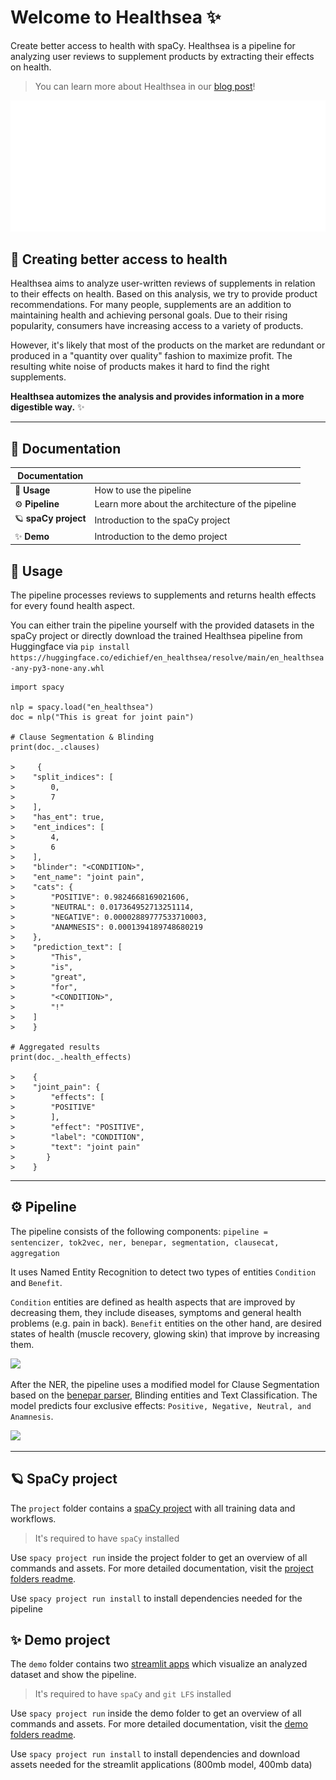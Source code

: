 # Welcome to Healthsea ✨
Create better access to health with spaCy. Healthsea is a pipeline for analyzing user reviews to supplement products by extracting their effects on health. 

> You can learn more about Healthsea in our [blog post](explosion.ai)!

![](img/healthsea_anim.gif)

## 💉 Creating better access to health
Healthsea aims to analyze user-written reviews of supplements in relation to their effects on health. Based on this analysis, we try to provide product recommendations.
For many people, supplements are an addition to maintaining health and achieving personal goals. Due to their rising popularity, consumers have increasing access to a variety of products.

However, it's likely that most of the products on the market are redundant or produced in a "quantity over quality" fashion to maximize profit. The resulting white noise of products makes it hard to find the right supplements. 

**Healthsea automizes the analysis and provides information in a more digestible way.** ✨

---

## 📖 Documentation

| Documentation              |                                                                |
| -------------------------- | -------------------------------------------------------------- |
| 🧭 **Usage**      | How to use the pipeline               |
| ⚙️ **Pipeline**      | Learn more about the architecture of the pipeline               |
| 🪐 **spaCy project**      | Introduction to the spaCy project               |
| ✨ **Demo**                | Introduction to the demo project              |

## 🧭 Usage

The pipeline processes reviews to supplements and returns health effects for every found health aspect. 

You can either train the pipeline yourself with the provided datasets in the spaCy project or directly download the trained Healthsea pipeline from Huggingface via 
`pip install https://huggingface.co/edichief/en_healthsea/resolve/main/en_healthsea-any-py3-none-any.whl`

```
import spacy

nlp = spacy.load("en_healthsea")
doc = nlp("This is great for joint pain")

# Clause Segmentation & Blinding
print(doc._.clauses)

>     {
>    "split_indices": [
>        0,
>        7
>    ],
>    "has_ent": true,
>    "ent_indices": [
>        4,
>        6
>    ],
>    "blinder": "<CONDITION>",
>    "ent_name": "joint pain",
>    "cats": {
>        "POSITIVE": 0.9824668169021606,
>        "NEUTRAL": 0.017364952713251114,
>        "NEGATIVE": 0.00002889777533710003,
>        "ANAMNESIS": 0.0001394189748680219
>    },
>    "prediction_text": [
>        "This",
>        "is",
>        "great",
>        "for",
>        "<CONDITION>",
>        "!"
>    ]
>    }

# Aggregated results
print(doc._.health_effects)

>    {
>    "joint_pain": {
>        "effects": [
>        "POSITIVE"
>        ],
>        "effect": "POSITIVE",
>        "label": "CONDITION",
>        "text": "joint pain"
>       }
>    }

```

---

## ⚙️ Pipeline

The pipeline consists of the following components:
`pipeline = sentencizer, tok2vec, ner, benepar, segmentation, clausecat, aggregation`

It uses Named Entity Recognition to detect two types of entities ```Condition``` and ```Benefit```.

 ```Condition``` entities are defined as health aspects that are improved by decreasing them, they include diseases, symptoms and general health problems (e.g. pain in back). ```Benefit``` entities on the other hand, are desired states of health (muscle recovery, glowing skin) that improve by increasing them.

![](img/ner_guide.PNG)

After the NER, the pipeline uses a modified model for Clause Segmentation based on the [benepar parser](https://github.com/nikitakit/self-attentive-parser), Blinding entities and Text Classification. The model predicts four exclusive effects: `Positive, Negative, Neutral, and Anamnesis`.

![](img/clausecat_guide.PNG)

---

## 🪐 SpaCy project
The ```project``` folder contains a [spaCy project](https://spacy.io/usage/projects) with all training data and workflows.
> It's required to have `spaCy` installed

Use ```spacy project run``` inside the project folder to get an overview of all commands and assets. For more detailed documentation, visit the [project folders readme](https://github.com/thomashacker/healthsea/tree/main/project). 

Use ```spacy project run install``` to install dependencies needed for the pipeline


## ✨ Demo project
The ```demo``` folder contains two [streamlit apps](https://streamlit.io/) which visualize an analyzed dataset and show the pipeline.
> It's required to have `spaCy` and `git LFS` installed

Use ```spacy project run``` inside the demo  folder to get an overview of all commands and assets.
For more detailed documentation, visit the [demo folders readme](https://github.com/thomashacker/healthsea/tree/main/demo).

Use ```spacy project run install``` to install dependencies and download assets needed for the streamlit applications (800mb model, 400mb data)
